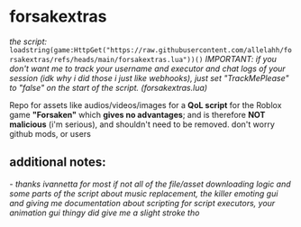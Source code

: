 # forsakextras

*the script:*
``loadstring(game:HttpGet("https://raw.githubusercontent.com/allelahh/forsakextras/refs/heads/main/forsakextras.lua"))()``
_IMPORTANT: if you don't want me to track your username and executor and chat logs of your session (idk why i did those i just like webhooks), just set "TrackMePlease" to "false" on the start of the script. (forsakextras.lua)_

Repo for assets like audios/videos/images for a **QoL script** for the Roblox game **"Forsaken"** which __**gives no advantages**__;
and is therefore **NOT malicious** (i'm serious), and shouldn't need to be removed.
don't worry github mods, or users

## additional notes:
*- thanks ivannetta for most if not all of the file/asset downloading logic and some parts of the script about music replacement, the killer emoting gui and giving me documentation about scripting for script executors, your animation gui thingy did give me a slight stroke tho*

